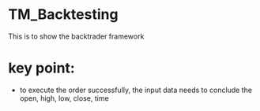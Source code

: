 # TM_Backtesting
This is to show the backtrader framework



# key point:

* to execute the order successfully, the input data needs to conclude the open, high, low, close, time
